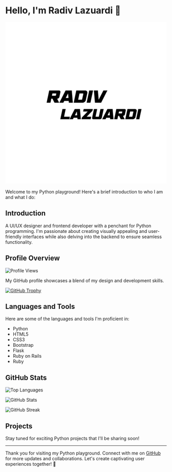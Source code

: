 # Hello, I'm Radiv Lazuardi 👋

![](Radiv-nobg.png)

Welcome to my Python playground! Here's a brief introduction to who I am and what I do:

## Introduction

A UI/UX designer and frontend developer with a penchant for Python programming. I'm passionate about creating visually appealing and user-friendly interfaces while also delving into the backend to ensure seamless functionality.

## Profile Overview

![Profile Views](https://komarev.com/ghpvc/?username=radiv0317&label=Profile%20views&color=0e75b6&style=flat)

My GitHub profile showcases a blend of my design and development skills.

[![GitHub Trophy](https://github-profile-trophy.vercel.app/?username=radiv0317)](https://github.com/ryo-ma/github-profile-trophy)

## Languages and Tools

Here are some of the languages and tools I'm proficient in:

- Python
- HTML5
- CSS3
- Bootstrap
- Flask
- Ruby on Rails
- Ruby

## GitHub Stats

![Top Languages](https://github-readme-stats.vercel.app/api/top-langs/?username=radiv0317&show_icons=true&locale=en&layout=compact)

![GitHub Stats](https://github-readme-stats.vercel.app/api/?username=radiv0317&show_icons=true&locale=en)

![GitHub Streak](https://github-readme-streak-stats.herokuapp.com/?user=radiv0317)

## Projects

Stay tuned for exciting Python projects that I'll be sharing soon!

---

Thank you for visiting my Python playground. Connect with me on [GitHub](https://github.com/radiv0317) for more updates and collaborations. Let's create captivating user experiences together! 🚀
